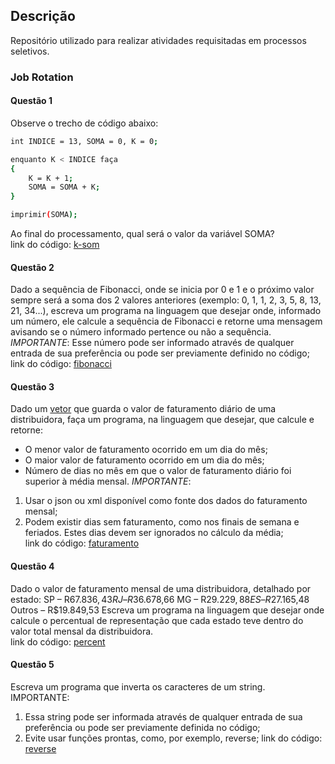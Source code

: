 ## Descrição
Repositório utilizado para realizar atividades requisitadas em processos seletivos.

### Job Rotation
#### Questão 1
Observe o trecho de código abaixo:
```sh
int INDICE = 13, SOMA = 0, K = 0;

enquanto K < INDICE faça
{
    K = K + 1;
    SOMA = SOMA + K;
}

imprimir(SOMA);
```
Ao final do processamento, qual será o valor da variável SOMA? <br>
link do código: <a href="">k-som<a>

#### Questão 2
Dado a sequência de Fibonacci, onde se inicia por 0 e 1 e o próximo valor sempre será a soma dos 2 valores anteriores (exemplo: 0, 1, 1, 2, 3, 5, 8, 13, 21, 34...), escreva um programa na linguagem que desejar onde, informado um número, ele calcule a sequência de Fibonacci e retorne uma mensagem avisando se o número informado pertence ou não a sequência. <br>
*IMPORTANTE*:
Esse número pode ser informado através de qualquer entrada de sua preferência ou pode ser previamente definido no código; <br>
link do código: <a href="">fibonacci<a>

#### Questão 3
Dado um <a href="">vetor<a> que guarda o valor de faturamento diário de uma distribuidora, faça um programa, na linguagem que desejar, que calcule e retorne:
* O menor valor de faturamento ocorrido em um dia do mês;
* O maior valor de faturamento ocorrido em um dia do mês;
* Número de dias no mês em que o valor de faturamento diário foi superior à média mensal.
*IMPORTANTE*: <br>
1. Usar o json ou xml disponível como fonte dos dados do faturamento mensal;
1. Podem existir dias sem faturamento, como nos finais de semana e feriados. Estes dias devem ser ignorados no cálculo da média; <br>
link do código: <a href="">faturamento<a>

#### Questão 4
Dado o valor de faturamento mensal de uma distribuidora, detalhado por estado:
    SP – R$67.836,43
    RJ – R$36.678,66
    MG – R$29.229,88
    ES – R$27.165,48
    Outros – R$19.849,53
Escreva um programa na linguagem que desejar onde calcule o percentual de representação que cada estado teve dentro do valor total mensal da distribuidora. <br>
link do código: <a href="">percent<a>

#### Questão 5
Escreva um programa que inverta os caracteres de um string.<br>
IMPORTANTE:
1. Essa string pode ser informada através de qualquer entrada de sua preferência ou pode ser previamente definida no código;
1. Evite usar funções prontas, como, por exemplo, reverse;
link do código: <a href="">reverse<a>
